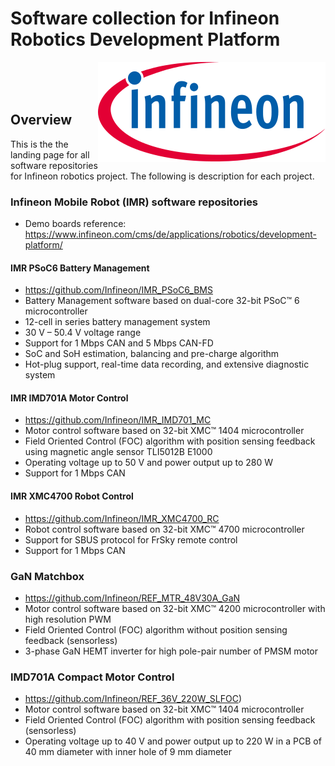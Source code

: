 <!--
SPDX-FileCopyrightText: Copyright (c) 2024 Infineon Technologies AG
SPDX-License-Identifier: MIT
-->

# Software collection for Infineon Robotics Development Platform

<a href="https://www.infineon.com">
<img src="./assets/images/Logo.svg" align="right" alt="Infineon logo">
</a>
<br>
<br>
<br>

## Overview

<p>This is the the landing page for all software repositories for Infineon robotics project. The following is description for each project. </p>

### Infineon Mobile Robot (IMR) software repositories
- Demo boards reference: https://www.infineon.com/cms/de/applications/robotics/development-platform/

#### IMR PSoC6 Battery Management

- https://github.com/Infineon/IMR_PSoC6_BMS
- Battery Management software based on dual-core 32-bit PSoC™ 6 microcontroller
- 12-cell in series battery management system
- 30 V – 50.4 V voltage range
- Support for 1 Mbps CAN and 5 Mbps CAN-FD
- SoC and SoH estimation, balancing and pre-charge algorithm
- Hot-plug support, real-time data recording, and extensive diagnostic system

#### IMR IMD701A Motor Control

- https://github.com/Infineon/IMR_IMD701_MC
- Motor control software based on 32-bit XMC™ 1404 microcontroller
- Field Oriented Control (FOC) algorithm with position sensing feedback using magnetic angle sensor TLI5012B E1000
- Operating voltage up to 50 V and power output up to 280 W
- Support for 1 Mbps CAN

#### IMR XMC4700 Robot Control

- https://github.com/Infineon/IMR_XMC4700_RC
- Robot control software based on 32-bit XMC™ 4700 microcontroller
- Support for SBUS protocol for FrSky remote control
- Support for 1 Mbps CAN

### GaN Matchbox

- https://github.com/Infineon/REF_MTR_48V30A_GaN
- Motor control software based on 32-bit XMC™ 4200 microcontroller with high resolution PWM
- Field Oriented Control (FOC) algorithm without position sensing feedback (sensorless)
- 3-phase GaN HEMT inverter for high pole-pair number of PMSM motor

### IMD701A Compact Motor Control

- https://github.com/Infineon/REF_36V_220W_SLFOC)
- Motor control software based on 32-bit XMC™ 1404 microcontroller
- Field Oriented Control (FOC) algorithm with position sensing feedback (sensorless)
- Operating voltage up to 40 V and power output up to 220 W in a PCB of 40 mm diameter with inner hole of 9 mm diameter

<!---
### Contact
In case of questions regarding this repository and its contents, refer to [MAINTAINERS.md](MAINTAINERS.md) for the contact details of this project's maintainers.

### Licensing

Please see our [LICENSE](LICENSE) for copyright and license information.

## Intended use cases

<p>These examples can be used as a starting point for your project. They are meant to be used with DAVE 4.5.0</p>
-->

